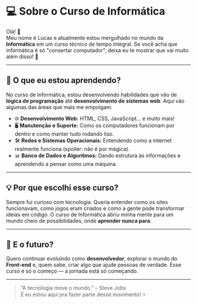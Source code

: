 # 💻 Sobre o Curso de Informática

Olá! 👋  
Meu nome é Lucas e atualmente estou mergulhado no mundo da **Informática** em um curso técnico de tempo integral. Se você acha que informática é só "consertar computador", deixa eu te mostrar que vai muito além disso! 🚀

---

## 🧠 O que eu estou aprendendo?

No curso de Informática, estou desenvolvendo habilidades que vão de **lógica de programação** até **desenvolvimento de sistemas web**. Aqui vão algumas das áreas que mais me empolgam:

- 🌐 **Desenvolvimento Web:** HTML, CSS, JavaScript... e muito mais!
- 🖥️ **Manutenção e Suporte:** Como os computadores funcionam por dentro e como manter tudo rodando liso.
- 🛠️ **Redes e Sistemas Operacionais:** Entendendo como a internet realmente funciona (spoiler: não é por mágica).
- 📊 **Banco de Dados e Algoritmos:** Dando estrutura às informações e aprendendo a pensar como uma máquina.

---

## 💡 Por que escolhi esse curso?

Sempre fui curioso com tecnologia. Queria entender como os sites funcionavam, como jogos eram criados e como a gente pode transformar ideias em código. O curso de Informática abriu minha mente para um mundo cheio de possibilidades, onde **aprender nunca para**.

---

## 🔮 E o futuro?

Quero continuar evoluindo como **desenvolvedor**, explorar o mundo do **Front-end** e, quem sabe, criar algo que ajude pessoas de verdade. Esse curso é só o começo — a jornada está só começando.

---

> “A tecnologia move o mundo.” – Steve Jobs  
> E eu estou aqui pra fazer parte desse movimento! ⚡

